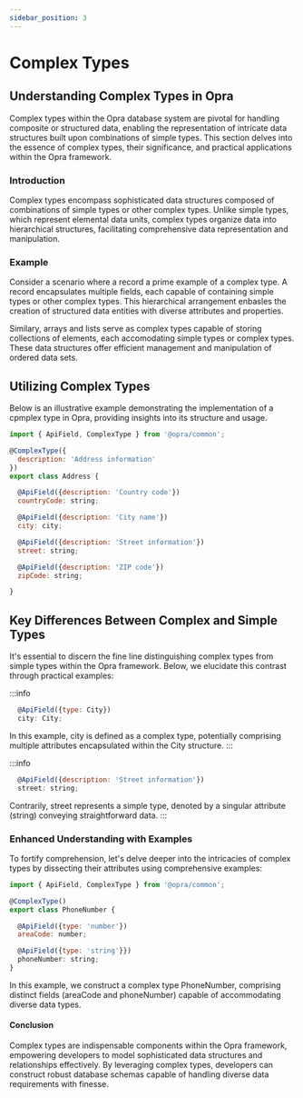 ```yaml
---
sidebar_position: 3
---
```


# Complex Types

## Understanding Complex Types in Opra
Complex types within the Opra database system are pivotal for handling composite or structured data, enabling the representation of intricate data structures built upon combinations of simple types. This section delves into the essence of complex types, their significance, and practical applications within the Opra framework.

### Introduction
Complex types encompass sophisticated data structures composed of combinations of simple types or other complex types. Unlike simple types, which represent elemental data units, complex types organize data into hierarchical structures, facilitating comprehensive data representation and manipulation.

### Example

Consider a scenario where a record a prime example of a complex type. A record encapsulates multiple fields, each capable of containing simple types or other complex types. This hierarchical arrangement enbasles the creation of structured data entities with diverse attributes and properties.

Similary, arrays and lists serve as complex types capable of storing collections of elements, each accomodating simple types or complex types. These data structures offer efficient management and manipulation of ordered data sets.

## Utilizing Complex Types

Below is an illustrative example demonstrating the implementation of a cpmplex type in Opra, providing insights into its structure and usage.

```jsx
import { ApiField, ComplexType } from '@opra/common';

@ComplexType({
  description: 'Address information'
})
export class Address {

  @ApiField({description: 'Country code'})
  countryCode: string;

  @ApiField({description: 'City name'})
  city: city;

  @ApiField({description: 'Street information'})
  street: string;

  @ApiField({description: 'ZIP code'})
  zipCode: string;

}
```

## Key Differences Between Complex and Simple Types

It's essential to discern the fine line distinguishing complex types from simple types within the Opra framework. Below, we elucidate this contrast through practical examples:

:::info
```jsx
  @ApiField({type: City})
  city: City;
```
In this example, city is defined as a complex type, potentially comprising multiple attributes encapsulated within the City structure.
:::

:::info
```jsx
  @ApiField({description: 'Street information'})
  street: string;
```
Contrarily, street represents a simple type, denoted by a singular attribute (string) conveying straightforward data.
:::

### Enhanced Understanding with Examples
To fortify comprehension, let's delve deeper into the intricacies of complex types by dissecting their attributes using comprehensive examples:

```jsx
import { ApiField, ComplexType } from '@opra/common';

@ComplexType()
export class PhoneNumber {

  @ApiField({type: 'number'})
  areaCode: number;

  @ApiField({type: 'string'}})
  phoneNumber: string;
}
```

In this example, we construct a complex type PhoneNumber, comprising distinct fields (areaCode and phoneNumber) capable of accommodating diverse data types.


#### Conclusion
Complex types are indispensable components within the Opra framework, empowering developers to model sophisticated data structures and relationships effectively. By leveraging complex types, developers can construct robust database schemas capable of handling diverse data requirements with finesse.
